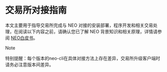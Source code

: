 # 交易所对接指南

本文主要用于指导交易所完成与 NEO 对接的安装部署，程序开发和相关交易处理，在阅读以下内容之前，请确认您已了解 NEO 背景知识和相关原理，详情请参阅 [NEO白皮书](../index.md)。
> [!Note]
>
> 特别提醒：每个版本的neo-cli在具体对接方法上存在差异，交易所升级客户端时请务必注意版本间差异。

